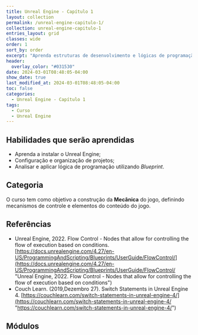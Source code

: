 ```yaml
---
title: Unreal Engine - Capítulo 1
layout: collection
permalink: /unreal-engine-capitulo-1/
collection: unreal-engine-capitulo-1
entries_layout: grid
classes: wide
order: 1
sort_by: order
excerpt: "Aprenda estruturas de desenvolvimento e lógicas de programação, utilizando Blueprints e C++."
header:
  overlay_color: "#031530"
date: 2024-03-01T08:48:05-04:00
show_date: true
last_modified_at: 2024-03-01T08:48:05-04:00
toc: false
categories:
  - Unreal Engine - Capítulo 1
tags:
  - Curso
  - Unreal Engine
---
```


## Habilidades que serão aprendidas

- Aprenda a instalar o Unreal Engine;
- Configuração e organização de projetos;
- Analisar e aplicar lógica de programação utilizando *Blueprint*. 

## Categoria

O curso tem como objetivo a construção da **Mecânica** do jogo, definindo mecanismos de controle e elementos do conteúdo do jogo.

## Referências

- Unreal Engine, 2022. Flow Control - Nodes that allow for controlling the flow of execution based on conditions.  [https://docs.unrealengine.com/4.27/en-US/ProgrammingAndScripting/Blueprints/UserGuide/FlowControl/](https://docs.unrealengine.com/4.27/en-US/ProgrammingAndScripting/Blueprints/UserGuide/FlowControl/ "Unreal Engine, 2022. Flow Control - Nodes that allow for controlling the flow of execution based on conditions")
- Couch Learn. (2019,Dezembro 27). Switch Statements in Unreal Engine 4. [https://couchlearn.com/switch-statements-in-unreal-engine-4/](https://couchlearn.com/switch-statements-in-unreal-engine-4/ "https://couchlearn.com/switch-statements-in-unreal-engine-4/")

## Módulos
